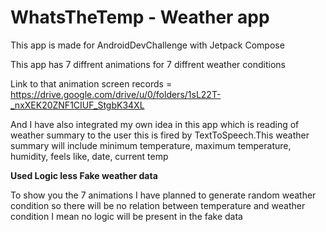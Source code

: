 # WhatsTheTemp - Weather app

This app is made for AndroidDevChallenge with Jetpack Compose


 This app has 7 diffrent animations for 7 diffrent weather conditions
 
 Link to that animation screen records = https://drive.google.com/drive/u/0/folders/1sL22T-_nxXEK20ZNF1CIUF_StgbK34XL
 
 And I have also integrated my own idea in this app which is reading of weather summary to the user this is fired by TextToSpeech.This weather summary will include minimum temperature, maximum temperature, humidity, feels like, date, current temp
 
 
 
 **Used Logic less Fake weather data**
 
   To show you the 7 animations I have planned to generate random weather condition so there will be no relation between temperature and weather condition I mean no logic will be present in the fake data
